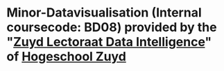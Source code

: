 # Minor-Datavisualisation (Internal coursecode: BD08) provided by the "[Zuyd Lectoraat Data Intelligence](https://dataintelligence.zuyd.nl/)" of [Hogeschool Zuyd](https://www.zuyd.nl/opleidingen/hbo-ict)
